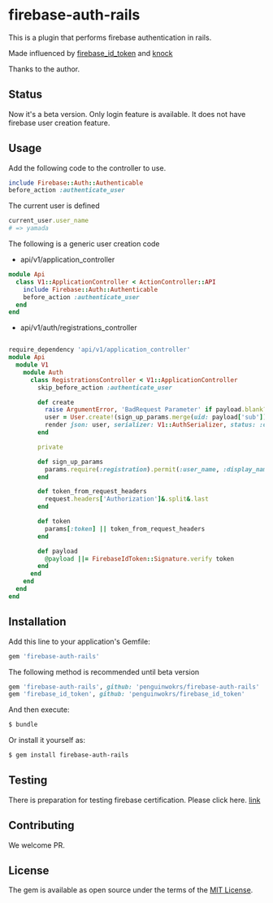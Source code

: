 # firebase-auth-rails


This is a plugin that performs firebase authentication in rails.

Made influenced by [firebase_id_token](https://github.com/fschuindt/firebase_id_token) and [knock](https://github.com/nsarno/knock)

Thanks to the author.


## Status
Now it's a beta version.
Only login feature is available.
It does not have firebase user creation feature.

## Usage
Add the following code to the controller to use.

```ruby
include Firebase::Auth::Authenticable
before_action :authenticate_user
```

The current user is defined
``` ruby
current_user.user_name
# => yamada
```

The following is a generic user creation code

* api/v1/application_controller

```ruby
module Api
  class V1::ApplicationController < ActionController::API
    include Firebase::Auth::Authenticable
    before_action :authenticate_user
  end
end
```

* api/v1/auth/registrations_controller
```ruby

require_dependency 'api/v1/application_controller'
module Api
  module V1
    module Auth
      class RegistrationsController < V1::ApplicationController
        skip_before_action :authenticate_user

        def create
          raise ArgumentError, 'BadRequest Parameter' if payload.blank?
          user = User.create!(sign_up_params.merge(uid: payload['sub']))
          render json: user, serializer: V1::AuthSerializer, status: :ok
        end

        private

        def sign_up_params
          params.require(:registration).permit(:user_name, :display_name)
        end

        def token_from_request_headers
          request.headers['Authorization']&.split&.last
        end

        def token
          params[:token] || token_from_request_headers
        end

        def payload
          @payload ||= FirebaseIdToken::Signature.verify token
        end
      end
    end
  end
end

```

## Installation
Add this line to your application's Gemfile:

```ruby
gem 'firebase-auth-rails'
```

The following method is recommended until beta version

```ruby
gem 'firebase-auth-rails', github: 'penguinwokrs/firebase-auth-rails'
gem 'firebase_id_token', github: 'penguinwokrs/firebase_id_token'
```

And then execute:
```bash
$ bundle
```

Or install it yourself as:
```bash
$ gem install firebase-auth-rails
```

## Testing
There is preparation for testing firebase certification.
Please click here. [link](https://github.com/fschuindt/firebase_id_token#user-content-development)

## Contributing
We welcome PR.

## License
The gem is available as open source under the terms of the [MIT License](http://opensource.org/licenses/MIT).
